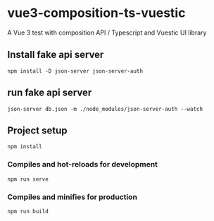 # vue3-composition-ts-vuestic
A Vue 3 test with composition API / Typescript and Vuestic UI library

## Install fake api server
```
npm install -D json-server json-server-auth
```

## run fake api server
```
json-server db.json -m ./node_modules/json-server-auth --watch
```

## Project setup
```
npm install
```

### Compiles and hot-reloads for development
```
npm run serve
```

### Compiles and minifies for production
```
npm run build
```

